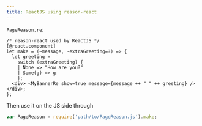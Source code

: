 ```yaml
---
title: ReactJS using reason-react
---
```


`PageReason.re`:

```reason
/* reason-react used by ReactJS */
[@react.component]
let make = (~message, ~extraGreeting=?) => {
  let greeting =
    switch (extraGreeting) {
    | None => "How are you?"
    | Some(g) => g
    };
  <div> <MyBannerRe show=true message={message ++ " " ++ greeting} /> </div>;
};
```

Then use it on the JS side through

```javascript
var PageReason = require('path/to/PageReason.js').make;
```
